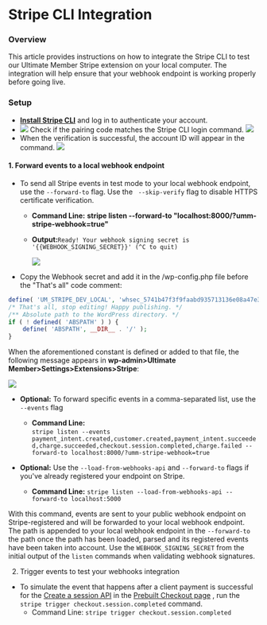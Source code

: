 ---
---
# Stripe CLI Integration
### Overview

 This article provides instructions on how to integrate the Stripe CLI to test our Ultimate Member Stripe extension on your local computer. The integration will help ensure that your webhook endpoint is working properly before going live.

### Setup


- <strong>[Install Stripe CLI](https://stripe.com/docs/stripe-cli)</strong> and log in to authenticate your account.
- ![](https://s3.amazonaws.com/helpscout.net/docs/assets/561c96629033600a7a36d662/images/6493fc42885de842a5d8c9e1/file-TuXnARK8wV.png) Check if the pairing code matches the Stripe CLI login command.  ![](https://s3.amazonaws.com/helpscout.net/docs/assets/561c96629033600a7a36d662/images/6493fd06885de842a5d8c9e3/file-giMVkHREeh.png)
- When the verification is successful, the account ID will appear in the command.  ![](https://s3.amazonaws.com/helpscout.net/docs/assets/561c96629033600a7a36d662/images/649432b11c43322e9690de73/file-pMzTADIQTF.png)

#### 1. Forward events to a local webhook endpoint

- To send all Stripe events in test mode to your local webhook endpoint, use the `--forward-to` flag. Use the ` --skip-verify` flag to disable HTTPS certificate verification. 
    - <strong>Command Line:</strong> <strong>stripe listen --forward-to "localhost:8000/?umm-stripe-webhook=true"</strong>
    - <strong>Output:</strong>`Ready! Your webhook signing secret is '{{WEBHOOK_SIGNING_SECRET}}' (^C to quit)`
        
         ![](https://s3.amazonaws.com/helpscout.net/docs/assets/561c96629033600a7a36d662/images/649434c9c5d2b53344e729ae/file-rBgBPcK9Lo.png)
- Copy the Webhook secret and add it in the /wp-config.php file before the "That's all" code comment:

```php
define( 'UM_STRIPE_DEV_LOCAL', 'whsec_5741b47f3f9faabd935713136e08a47e3f6e7d3b78e501787e9891838d2' );
/* That's all, stop editing! Happy publishing. */
/** Absolute path to the WordPress directory. */
if ( ! defined( 'ABSPATH' ) ) { 
    define( 'ABSPATH', __DIR__ . '/' );
}
```

 When the aforementioned constant is defined or added to that file, the following message appears in <strong>wp-admin&gt;Ultimate Member&gt;Settings&gt;Extensions&gt;Stripe</strong>:

  ![](https://s3.amazonaws.com/helpscout.net/docs/assets/561c96629033600a7a36d662/images/649454351c43322e9690deab/file-8qLOCDnCB4.png)

- <strong>Optional:</strong> To forward specific events in a comma-separated list, use the `--events` flag
    
    
    - <strong>Command Line:</strong>   
         `stripe listen --events payment_intent.created,customer.created,payment_intent.succeeded,charge.succeeded,checkout.session.completed,charge.failed --forward-to localhost:8000/?umm-stripe-webhook=true`
- <strong>Optional:</strong> Use the `--load-from-webhooks-api` and `--forward-to` flags if you've already registered your endpoint on Stripe.
    
    
    - <strong>Command Line:</strong>  `stripe listen --load-from-webhooks-api --forward-to localhost:5000`
 
 With this command, events are sent to your public webhook endpoint on Stripe-registered and will be forwarded to your local webhook endpoint. The path is appended to your local webhook endpoint in the `--forward-to` the path once the path has been loaded, parsed and its registered events have been taken into account. Use the `WEBHOOK_SIGNING_SECRET` from the initial output of the `listen` commands when validating webhook signatures.

 2. Trigger events to test your webhooks integration

- To simulate the event that happens after a client payment is successful for the  [Create a session API](https://stripe.com/docs/api/checkout/sessions/create)  in the  [Prebuilt Checkout page](https://stripe.com/docs/checkout/quickstart) , run the `stripe trigger checkout.session.completed` command.
    - Command Line: `stripe trigger checkout.session.completed`